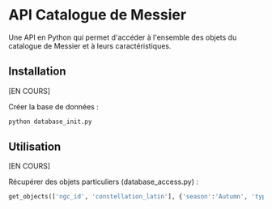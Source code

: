 # API Catalogue de Messier

Une API en Python qui permet d'accéder à l'ensemble des objets du catalogue de Messier et à leurs caractéristiques.

## Installation

[EN COURS]

Créer la base de données : 
```bash
python database_init.py
````

## Utilisation

[EN COURS]

Récupérer des objets particuliers (database_access.py) : 
```python
get_objects(['ngc_id', 'constellation_latin'], {'season':'Autumn', 'type':'Galaxy'})
```
